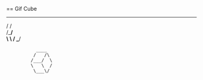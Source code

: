 == Gif Cube

  ____
 /   /\
/___/  \
\   \  /
 \___\/

      
               ____
              /   /\
             /___/  \
             \   \  /
              \___\/
